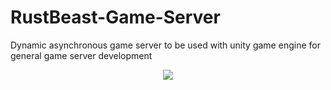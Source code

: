 # RustBeast-Game-Server
Dynamic asynchronous game server to be used with unity game engine for general game server development
<p align="center"><img src="http://www.wildgamearts.com/extimg/RustBeast.png" /> </p>
